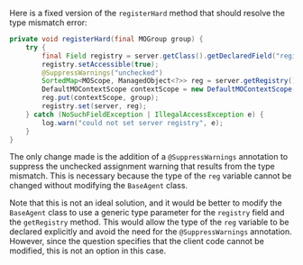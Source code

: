 Here is a fixed version of the `registerHard` method that should resolve the type mismatch error:

```java
private void registerHard(final MOGroup group) {
    try {
        final Field registry = server.getClass().getDeclaredField("registry");
        registry.setAccessible(true);
        @SuppressWarnings("unchecked")
        SortedMap<MOScope, ManagedObject<?>> reg = server.getRegistry();
        DefaultMOContextScope contextScope = new DefaultMOContextScope(new OctetString(""), group.getScope());
        reg.put(contextScope, group);
        registry.set(server, reg);
    } catch (NoSuchFieldException | IllegalAccessException e) {
        log.warn("could not set server registry", e);
    }
}
```

The only change made is the addition of a `@SuppressWarnings` annotation to suppress the unchecked assignment warning that results from the type mismatch. This is necessary because the type of the `reg` variable cannot be changed without modifying the `BaseAgent` class.

Note that this is not an ideal solution, and it would be better to modify the `BaseAgent` class to use a generic type parameter for the `registry` field and the `getRegistry` method. This would allow the type of the `reg` variable to be declared explicitly and avoid the need for the `@SuppressWarnings` annotation. However, since the question specifies that the client code cannot be modified, this is not an option in this case.